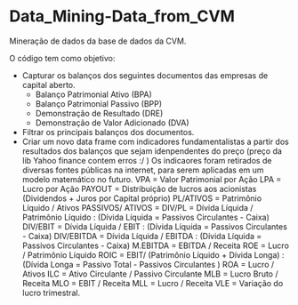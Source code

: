 # Data_Mining-Data_from_CVM

Mineração de dados da base de dados da CVM.

O código tem como objetivo:
 - Capturar os balanços dos seguintes documentos das empresas de capital aberto.
     - Balanço Patrimonial Ativo (BPA)
     - Balanço Patrimonial Passivo (BPP)
     - Demonstração de Resultado (DRE)
     - Demonstração de Valor Adicionado (DVA)
 - Filtrar os principais balanços dos documentos.
 - Criar um novo data frame com indicadores fundamentalistas a partir dos resultados dos balanços que sejam idenpendentes do preço (preço da lib Yahoo finance contem erros :/ )
       Os indicaores foram retirados de diversas fontes públicas na internet, para serem aplicadas em um modelo matemático no futuro.
       VPA = Valor Patrimonial por Ação
       LPA = Lucro por Ação
       PAYOUT = Distribuição de lucros aos acionistas (Dividendos + Juros por Capital próprio)
       PL/ATIVOS = Patrimônio Líquido / Ativos
       PASSIVOS/ ATIVOS = 
       DIV/PL = Dívida Líquida / Patrimônio Líquido : (Dívida Líquida = Passivos Circulantes - Caixa)
       DIV/EBIT = Dívida Líquida / EBIT : (Dívida Líquida = Passivos Circulantes - Caixa)
       DIV/EBITDA = Dívida Líquida / EBITDA : (Dívida Líquida = Passivos Circulantes - Caixa)
       M.EBITDA = EBITDA / Receita
       ROE = Lucro / Patrimônio Líquido
       ROIC = EBIT/ (Patrimônio Líquido + Dívida Longa) : (Dívida Longa = Passivo Total - Passivos Circulantes )
       ROA = Lucro / Ativos
       ILC = Ativo Circulante / Passivo Circulante
       MLB = Lucro Bruto / Receita
       MLO = EBIT / Receita
       MLL = Lucro / Receita
       VLE = Variação do lucro trimestral.
   
